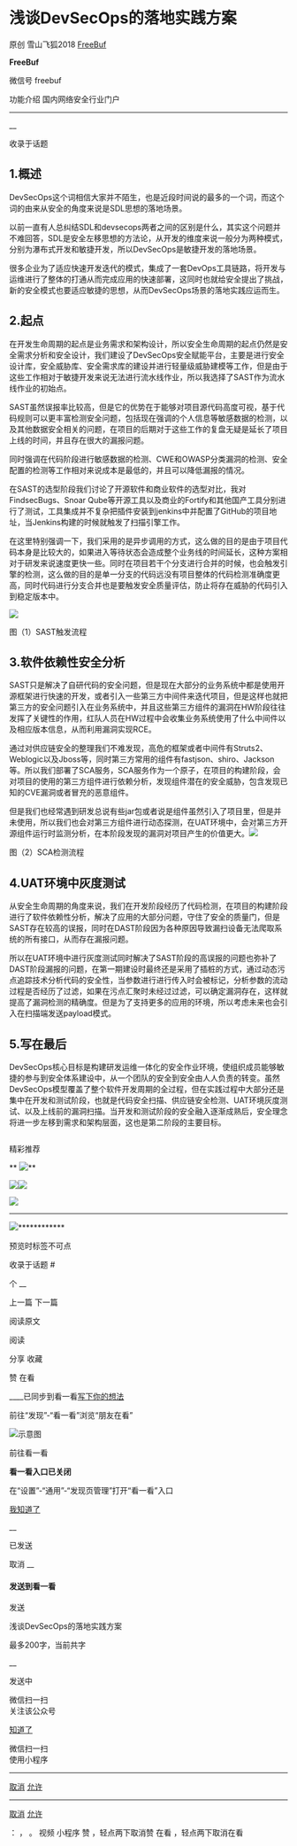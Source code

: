 #  浅谈DevSecOps的落地实践方案

原创 雪山飞狐2018  [ FreeBuf ](javascript:void\(0\);)

**FreeBuf** ![]()

微信号 freebuf

功能介绍 国内网络安全行业门户

____

__

收录于话题

## 1.概述

DevSecOps这个词相信大家并不陌生，也是近段时间说的最多的一个词，而这个词的由来从安全的角度来说是SDL思想的落地场景。

以前一直有人总纠结SDL和devsecops两者之间的区别是什么，其实这个问题并不难回答，SDL是安全左移思想的方法论，从开发的维度来说一般分为两种模式，分别为瀑布式开发和敏捷开发，所以DevSecOps是敏捷开发的落地场景。

很多企业为了适应快速开发迭代的模式，集成了一套DevOps工具链路，将开发与运维进行了整体的打通从而完成应用的快速部署，这同时也就给安全提出了挑战，新的安全模式也要适应敏捷的思想，从而DevSecOps场景的落地实践应运而生。

## 2.起点

在开发生命周期的起点是业务需求和架构设计，所以安全生命周期的起点仍然是安全需求分析和安全设计，我们建设了DevSecOps安全赋能平台，主要是进行安全设计库，安全威胁库、安全需求库的建设并进行轻量级威胁建模等工作，但是由于这些工作相对于敏捷开发来说无法进行流水线作业，所以我选择了SAST作为流水线作业的初始点。

SAST虽然误报率比较高，但是它的优势在于能够对项目源代码高度可视，基于代码规则可以更丰富检测安全问题，包括现在强调的个人信息等敏感数据的检测，以及其他数据安全相关的问题，在项目的后期对于这些工作的复盘无疑是延长了项目上线的时间，并且存在很大的漏报问题。

同时强调在代码阶段进行敏感数据的检测、CWE和OWASP分类漏洞的检测、安全配置的检测等工作相对来说成本是最低的，并且可以降低漏报的情况。

在SAST的选型阶段我们讨论了开源软件和商业软件的选型对比，我对FindsecBugs、Snoar
Qube等开源工具以及商业的Fortify和其他国产工具分别进行了测试，工具集成并不复杂把插件安装到jenkins中并配置了GitHub的项目地址，当Jenkins构建的时候就触发了扫描引擎工作。

在这里特别强调一下，我们采用的是异步调用的方式，这么做的目的是由于项目代码本身是比较大的，如果进入等待状态会造成整个业务线的时间延长，这种方案相对于研发来说速度更快一些。同时在项目若干个分支进行合并的时候，也会触发引擎的检测，这么做的目的是单一分支的代码远没有项目整体的代码检测准确度更高，同时代码进行分支合并也是要触发安全质量评估，防止将存在威胁的代码引入到稳定版本中。

![](https://raw.githubusercontent.com/tuchuang9/tc1/refs/heads/main/public/20210913115524.png)

图（1）SAST触发流程

## 3.软件依赖性安全分析

SAST只是解决了自研代码的安全问题，但是现在大部分的业务系统中都是使用开源框架进行快速的开发，或者引入一些第三方中间件来迭代项目，但是这样也就把第三方的安全问题引入在业务系统中，并且这些第三方组件的漏洞在HW阶段往往发挥了关键性的作用，红队人员在HW过程中会收集业务系统使用了什么中间件以及相应版本信息，从而利用漏洞实现RCE。

通过对供应链安全的整理我们不难发现，高危的框架或者中间件有Struts2、Weblogic以及Jboss等，同时第三方常用的组件有fastjson、shiro、Jackson等。所以我们部署了SCA服务，SCA服务作为一个原子，在项目的构建阶段，会对项目的使用的第三方组件进行依赖分析，发现组件潜在的安全威胁，包含发现已知的CVE漏洞或者冒充的恶意组件。

但是我们也经常遇到研发总说有些jar包或者说是组件虽然引入了项目里，但是并未使用，所以我们也会对第三方组件进行动态探测，在UAT环境中，会对第三方开源组件运行时监测分析，在本阶段发现的漏洞对项目产生的价值更大。![](https://raw.githubusercontent.com/tuchuang9/tc1/refs/heads/main/public/20210913115526.png)

图（2）SCA检测流程

## 4.UAT环境中灰度测试

从安全生命周期的角度来说，我们在开发阶段经历了代码检测，在项目的构建阶段进行了软件依赖性分析，解决了应用的大部分问题，守住了安全的质量门，但是SAST存在较高的误报，同时在DAST阶段因为各种原因导致漏扫设备无法爬取系统的所有接口，从而存在漏报问题。

所以在UAT环境中进行灰度测试同时解决了SAST阶段的高误报的问题也弥补了DAST阶段漏报的问题，在第一期建设时最终还是采用了插桩的方式，通过动态污点追踪技术分析代码的安全性，当参数进行进行传入时会被标记，分析参数的流动过程是否经历了过滤，如果在污点汇聚时未经过过滤，可以确定漏洞存在，这样就提高了漏洞检测的精确度。但是为了支持更多的应用的环境，所以考虑未来也会引入在扫描端发送payload模式。

## 5.写在最后

DevSecOps核心目标是构建研发运维一体化的安全作业环境，使组织成员能够敏捷的参与到安全体系建设中，从一个团队的安全到安全由人人负责的转变。虽然DevSecOps模型覆盖了整个软件开发周期的全过程，但在实践过程中大部分还是集中在开发和测试阶段，也就是代码安全扫描、供应链安全检测、UAT环境灰度测试、以及上线前的漏洞扫描。当开发和测试阶段的安全融入逐渐成熟后，安全理念将进一步左移到需求和架构层面，这也是第二阶段的主要目标。  

![]()

  

精彩推荐

  
  
  
  
 **
**![](https://raw.githubusercontent.com/tuchuang9/tc1/refs/heads/main/public/20210913115527.png)****  

[![](https://raw.githubusercontent.com/tuchuang9/tc1/refs/heads/main/public/20210913115528.png)](https://mp.weixin.qq.com/s?__biz=Mzg2MTAwNzg1Ng==&mid=2247486547&idx=1&sn=a00edc620c7544082211e20fccd8d85c&scene=21#wechat_redirect)[![](https://raw.githubusercontent.com/tuchuang9/tc1/refs/heads/main/public/20210913115529.png)](https://mp.weixin.qq.com/s?__biz=Mzg2MTAwNzg1Ng==&mid=2247486526&idx=1&sn=eed63efee990d4a02bc4b372b6091a6b&scene=21#wechat_redirect)

[![](https://raw.githubusercontent.com/tuchuang9/tc1/refs/heads/main/public/20210913115530.png)](https://mp.weixin.qq.com/s?__biz=Mzg2MTAwNzg1Ng==&mid=2247486511&idx=1&sn=6c1acd17753d6be1014d10579a1902b4&scene=21#wechat_redirect)

 ** ** ** ** ** **
**![](https://raw.githubusercontent.com/tuchuang9/tc1/refs/heads/main/public/20210913115531.png)**************

预览时标签不可点

收录于话题 #

个 __

上一篇 下一篇

阅读原文

阅读

分享 收藏

赞 在看

____已同步到看一看[写下你的想法](javascript:;)

前往“发现”-“看一看”浏览“朋友在看”

![示意图](//res.wx.qq.com/mmbizwap/zh_CN/htmledition/images/pic/appmsg/pic_like_comment55871f.png)

前往看一看

**看一看入口已关闭**

在“设置”-“通用”-“发现页管理”打开“看一看”入口

[我知道了](javascript:;)

__

已发送

取消 __

####  发送到看一看

发送

浅谈DevSecOps的落地实践方案

最多200字，当前共字

__

发送中

微信扫一扫  
关注该公众号

[知道了](javascript:;)

微信扫一扫  
使用小程序

****

[取消](javascript:void\(0\);) [允许](javascript:void\(0\);)

****

[取消](javascript:void\(0\);) [允许](javascript:void\(0\);)

： ， 。 视频 小程序 赞 ，轻点两下取消赞 在看 ，轻点两下取消在看

